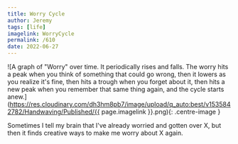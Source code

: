 ```yaml
---
title: Worry Cycle
author: Jeremy
tags: [life]
imagelink: WorryCycle
permalink: /610
date: 2022-06-27
---
```


![A graph of "Worry" over time. It periodically rises and falls. The worry hits a peak when you think of something that could go wrong, then it lowers as you realize it's fine, then hits a trough when you forget about it, then hits a new peak when you remember that same thing again, and the cycle starts anew.](https://res.cloudinary.com/dh3hm8pb7/image/upload/q_auto:best/v1535842782/Handwaving/Published/{{ page.imagelink }}.png){: .centre-image }

Sometimes I tell my brain that I've already worried and gotten over X, but then it finds creative ways to make me worry about X again.
